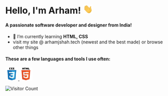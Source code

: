 # Hello, I'm Arham! <img src="https://raw.githubusercontent.com/chetachiezikeuzor/chetachiezikeuzor/main/wave.gif" width="30px">

<h4>A passionate software developer and designer from India!</h4>

- 🌱 I’m currently learning **HTML, CSS**
- visit my site @ arhamjshah.tech (newest and the best made) or browse other things
<h4 align="left">These are a few languages and tools I use often:</h4>
<p align="left"> <a href="https://www.w3schools.com/css/" target="_blank"> <img src="https://raw.githubusercontent.com/devicons/devicon/master/icons/css3/css3-original-wordmark.svg" alt="css3" width="40" height="40"/> </a> <a href="https://www.w3.org/html/" target="_blank"> <img src="https://raw.githubusercontent.com/devicons/devicon/master/icons/html5/html5-original-wordmark.svg" alt="html5" width="40" height="40"/> </a>  </p>

![Visitor Count](https://komarev.com/ghpvc/?username=thatarhamguy&color=blue)
